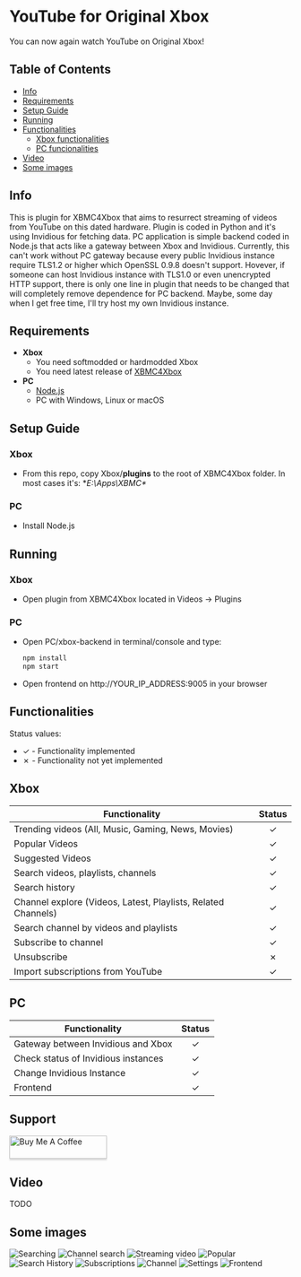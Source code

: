 # YouTube for Original Xbox
You can now again watch YouTube on Original Xbox!

## Table of Contents
- [Info](#info)
- [Requirements](#requirements)
- [Setup Guide](#setup-guide)
- [Running](#running)
- [Functionalities](#functionalities)
  * [Xbox functionalities](#xbox)
  * [PC funcionalities](#pc)
- [Video](#video)
- [Some images](#some-images)

## Info
This is plugin for XBMC4Xbox that aims to resurrect streaming of videos from YouTube on this dated hardware. Plugin is coded in Python and it's using Invidious for fetching data. PC application is simple backend coded in Node.js that acts like a gateway between Xbox and Invidious. Currently, this can't work without PC gateway because every public Invidious instance require TLS1.2 or higher which OpenSSL 0.9.8 doesn't support. Hovever, if someone can host Invidious instance with TLS1.0 or even unencrypted HTTP support, there is only one line in plugin that needs to be changed that will completely remove dependence for PC backend. Maybe, some day when I get free time, I'll try host my own Invidious instance.

## Requirements
- **Xbox**
    + You need softmodded or hardmodded Xbox
    + You need latest release of [XBMC4Xbox](https://www.dropbox.com/sh/8mcip8xsfe1zjap/AABSR3_toPPiFn-7OqwQY_JIa)
- **PC**
    + [Node.js](https://nodejs.org/en/download/)
    + PC with Windows, Linux or macOS

## Setup Guide
### Xbox
 - From this repo, copy Xbox/**plugins** to the root of XBMC4Xbox folder. In most cases it's: **E:\Apps\XBMC\**
### PC
 - Install Node.js

## Running
### Xbox
 - Open plugin from XBMC4Xbox located in Videos -> Plugins
### PC
 - Open PC/xbox-backend in terminal/console and type:
      ```bash
      npm install
      npm start
      ```
 - Open frontend on http://YOUR_IP_ADDRESS:9005 in your browser
## Functionalities
Status values:
- ✓ - Functionality implemented
- ✗ - Functionality not yet implemented

## Xbox
| Functionality                                     | Status |
|---------------------------------------------------|:------:|
| Trending videos (All, Music, Gaming, News, Movies)|   ✓    |
| Popular Videos                                    |   ✓    |
| Suggested Videos                                  |   ✓    |
| Search videos, playlists, channels                |   ✓    |
| Search history                                    |   ✓    |
| Channel explore (Videos, Latest, Playlists, Related Channels)|   ✓    |
| Search channel by videos and playlists            |   ✓    |
| Subscribe to channel                              |   ✓    |
| Unsubscribe                                       |   ✗    |
| Import subscriptions from YouTube                 |   ✓    |

## PC
| Functionality                                     | Status |
|---------------------------------------------------|:------:|
| Gateway between Invidious and Xbox                |   ✓    |
| Check status of Invidious instances               |   ✓    |
| Change Invidious Instance                         |   ✓    |
| Frontend                                          |   ✓    |

## Support
<a href="https://www.buymeacoffee.com/antonic901" target="_blank"><img src="https://www.buymeacoffee.com/assets/img/custom_images/orange_img.png" alt="Buy Me A Coffee" style="height: 41px !important;width: 174px !important;box-shadow: 0px 3px 2px 0px rgba(190, 190, 190, 0.5) !important;-webkit-box-shadow: 0px 3px 2px 0px rgba(190, 190, 190, 0.5) !important;" ></a>

## Video
TODO
## Some images
![Searching](https://github.com/antonic901/xbox-youtube/blob/master/images/screenshot003.bmp?raw=true)
![Channel search](https://github.com/antonic901/xbox-youtube/blob/master/images/screenshot009.bmp?raw=true)
![Streaming video](https://github.com/antonic901/xbox-youtube/blob/master/images/screenshot006.bmp?raw=true)
![Popular](https://github.com/antonic901/xbox-youtube/blob/master/images/screenshot002.bmp?raw=true)
![Search History](https://github.com/antonic901/xbox-youtube/blob/master/images/screenshot004.bmp?raw=true)
![Subscriptions](https://github.com/antonic901/xbox-youtube/blob/master/images/screenshot001.bmp?raw=true)
![Channel](https://github.com/antonic901/xbox-youtube/blob/master/images/screenshot005.bmp?raw=true)
![Settings](https://github.com/antonic901/xbox-youtube/blob/master/images/screenshot000.bmp?raw=true)
![Frontend](https://github.com/antonic901/xbox-youtube/blob/master/images/screenshot000.png?raw=true)
